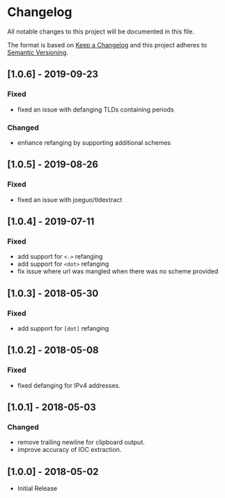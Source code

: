 # Changelog
All notable changes to this project will be documented in this file.

The format is based on [Keep a Changelog](http://keepachangelog.com/en/1.0.0/)
and this project adheres to [Semantic Versioning](http://semver.org/spec/v2.0.0.html).

## [1.0.6] - 2019-09-23
### Fixed
- fixed an issue with defanging TLDs containing periods

### Changed
- enhance refanging by supporting additional schemes

## [1.0.5] - 2019-08-26
### Fixed
- fixed an issue with joeguo/tldextract

## [1.0.4] - 2019-07-11
### Fixed
- add support for `<.>` refanging
- add support for `<dot>` refanging
- fix issue where url was mangled when there was no scheme provided

## [1.0.3] - 2018-05-30
### Fixed
- add support for `[dot]` refanging

## [1.0.2] - 2018-05-08
### Fixed
- fixed defanging for IPv4 addresses. 

## [1.0.1] - 2018-05-03
### Changed
- remove trailing newline for clipboard output. 
- improve accuracy of IOC extraction. 

## [1.0.0] - 2018-05-02
- Initial Release
